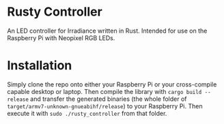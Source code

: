 # Rusty Controller
An LED controller for Irradiance written in Rust.  Intended for use on the Raspberry Pi with Neopixel RGB LEDs.

# Installation
Simply clone the repo onto either your Raspberry Pi or your cross-compile capable desktop or laptop.  Then compile the library with ` cargo build --release ` and transfer the generated binaries (the whole folder of ` target/armv7-unknown-gnueabihf/release `) to your Raspberry Pi.  Then execute it with ` sudo ./rusty_controller ` from that folder.